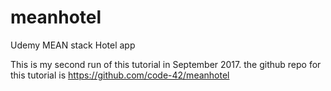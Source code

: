 # meanhotel
Udemy MEAN stack Hotel app

This is my second run of this tutorial in September 2017.
the github repo for this tutorial is https://github.com/code-42/meanhotel

